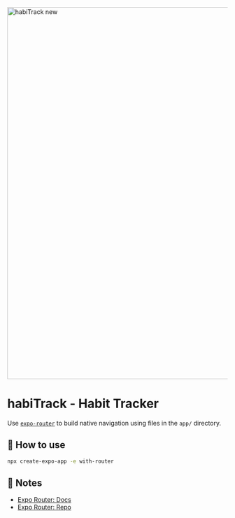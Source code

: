 <img width="850" alt="habiTrack new" src="https://github.com/user-attachments/assets/deedd3a0-250b-476e-9fe2-51ab56e11561">


# habiTrack - Habit Tracker

Use [`expo-router`](https://expo.github.io/router) to build native navigation using files in the `app/` directory.

## 🚀 How to use

```sh
npx create-expo-app -e with-router
```

## 📝 Notes

- [Expo Router: Docs](https://expo.github.io/router)
- [Expo Router: Repo](https://github.com/expo/router)
